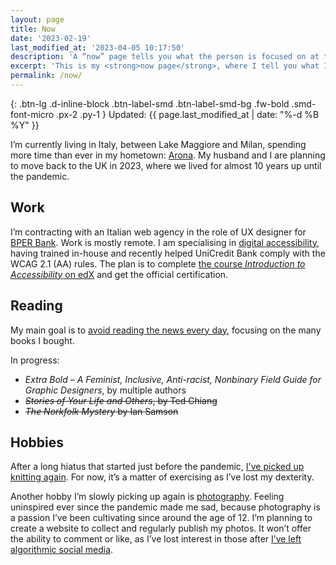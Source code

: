 ```yaml
---
layout: page
title: Now
date: '2023-02-19'
last_modified_at: '2023-04-05 10:17:50'
description: 'A “now” page tells you what the person is focused on at this point in their life.'
excerpt: 'This is my <strong>now page</strong>, where I tell you what I am up to at this point in my life. <a href="https://nownownow.com/about" "Read about Now pages, an idea of Derek Sivers">You can make one, too</a>.'
permalink: /now/
---
```

{: .btn-lg .d-inline-block .btn-label-smd .btn-label-smd-bg .fw-bold .smd-font-micro .px-2 .py-1 }
Updated: {{ page.last_modified_at | date: "%-d %B %Y" }}

I’m currently living in Italy, between Lake Maggiore and Milan, spending more time than ever in my hometown: [Arona](https://silviamaggidesign.com/tag/arona/ "View posts tagged 'Arona'"). My husband and I are planning to move back to the UK in 2023, where we lived for almost 10 years up until the pandemic.

## Work

I’m contracting with an Italian web agency in the role of UX designer for <a href="https://www.bper.it/">BPER Bank</a>. Work is mostly remote. I am specialising in [digital accessibility](https://silviamaggidesign.com/category/accessibility/ "View posts under the 'accessibility' category"), having trained in-house and recently helped UniCredit Bank comply with the WCAG 2.1 (AA) rules. The plan is to complete <a href="https://www.edx.org/course/web-accessibility-introduction">the course <em>Introduction to Accessibility</em> on edX</a> and get the official certification.

## Reading

My main goal is to <a href="https://silviamaggidesign.com/notes/note-about-news-consumption/" title="read a brief note about news consumption">avoid reading the news every day</a>, focusing on the many books I bought.

In progress:

- _Extra Bold – A Feminist, Inclusive, Anti-racist, Nonbinary Field Guide for Graphic Designers_, by multiple authors
- ~~_Stories of Your Life and Others_, by Ted Chiang~~
- ~~_The Norkfolk Mystery_ by Ian Samson~~


## Hobbies

After a long hiatus that started just before the pandemic, [I've picked up knitting again](https://silviamaggidesign.com/personal/back-to-knitting/). For now, it’s a matter of exercising as I’ve lost my dexterity.

Another hobby I’m slowly picking up again is [photography](https://silviamaggidesign.com/category/photography/ "View all posts under the 'photography' category"). Feeling uninspired ever since the pandemic made me sad, because photography is a passion I’ve been cultivating since around the age of 12. I’m planning to create a website to collect and regularly publish my photos. It won’t offer the ability to comment or like, as I’ve lost interest in those after [I’ve left algorithmic social media](https://silviamaggidesign.com/personal/life-off-social-media/ "read what happened when I left social media").